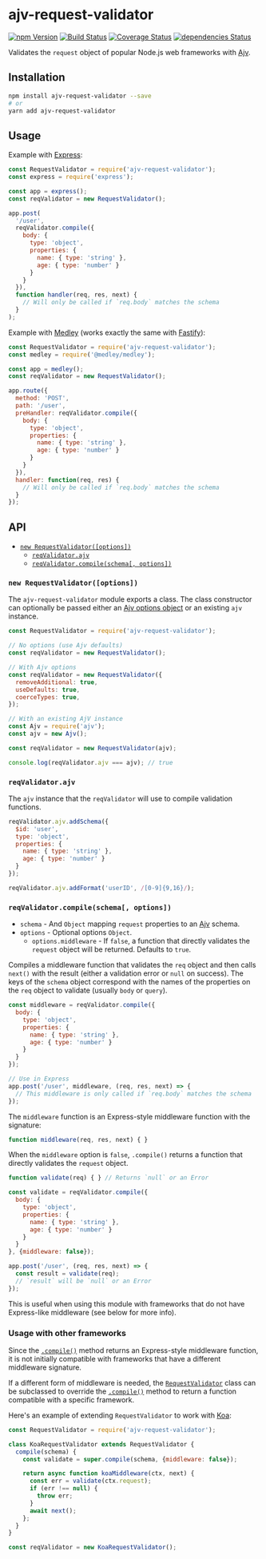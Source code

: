 # ajv-request-validator

[![npm Version](https://img.shields.io/npm/v/ajv-request-validator.svg)](https://www.npmjs.com/package/ajv-request-validator)
[![Build Status](https://travis-ci.org/medleyjs/ajv-request-validator.svg?branch=master)](https://travis-ci.org/medleyjs/ajv-request-validator)
[![Coverage Status](https://coveralls.io/repos/github/medleyjs/ajv-request-validator/badge.svg?branch=master)](https://coveralls.io/github/medleyjs/ajv-request-validator?branch=master)
[![dependencies Status](https://img.shields.io/david/medleyjs/ajv-request-validator.svg)](https://david-dm.org/medleyjs/ajv-request-validator)

Validates the `request` object of popular Node.js web frameworks with [Ajv](https://github.com/epoberezkin/ajv).

## Installation

```sh
npm install ajv-request-validator --save
# or
yarn add ajv-request-validator
```

## Usage

Example with [Express](http://expressjs.com/):

```js
const RequestValidator = require('ajv-request-validator');
const express = require('express');

const app = express();
const reqValidator = new RequestValidator();

app.post(
  '/user',
  reqValidator.compile({
    body: {
      type: 'object',
      properties: {
        name: { type: 'string' },
        age: { type: 'number' }
      }
    }
  }),
  function handler(req, res, next) {
    // Will only be called if `req.body` matches the schema
  }
);
```

Example with [Medley](https://www.npmjs.com/package/@medley/medley)
(works exactly the same with [Fastify](https://www.npmjs.com/package/fastify)):

```js
const RequestValidator = require('ajv-request-validator');
const medley = require('@medley/medley');

const app = medley();
const reqValidator = new RequestValidator();

app.route({
  method: 'POST',
  path: '/user',
  preHandler: reqValidator.compile({
    body: {
      type: 'object',
      properties: {
        name: { type: 'string' },
        age: { type: 'number' }
      }
    }
  }),
  handler: function(req, res) {
    // Will only be called if `req.body` matches the schema
  }
});
```

## API

+ [`new RequestValidator([options])`](#RequestValidator)
  + [`reqValidator.ajv`](#reqvalidatorajv)
  + [`reqValidator.compile(schema[, options])`](#compile)

<a id="RequestValidator"></a>
### `new RequestValidator([options])`

The `ajv-request-validator` module exports a class. The class constructor can optionally
be passed either an [Ajv options object](https://github.com/epoberezkin/ajv#options) or
an existing `ajv` instance.

```js
const RequestValidator = require('ajv-request-validator');

// No options (use Ajv defaults)
const reqValidator = new RequestValidator();

// With Ajv options
const reqValidator = new RequestValidator({
  removeAdditional: true,
  useDefaults: true,
  coerceTypes: true,
});

// With an existing AjV instance
const Ajv = require('ajv');
const ajv = new Ajv();

const reqValidator = new RequestValidator(ajv);

console.log(reqValidator.ajv === ajv); // true
```

### `reqValidator.ajv`

The `ajv` instance that the `reqValidator` will use to compile validation functions.

```js
reqValidator.ajv.addSchema({
  $id: 'user',
  type: 'object',
  properties: {
    name: { type: 'string' },
    age: { type: 'number' }
  }
});

reqValidator.ajv.addFormat('userID', /[0-9]{9,16}/);
```

<a id="compile"></a>
### `reqValidator.compile(schema[, options])`

+ `schema` - And `Object` mapping `request` properties to an [Ajv](https://ajv.js.org/) schema.
+ `options` - Optional options `Object`.
  + `options.middleware` - If `false`, a function that directly validates the `request` object will be returned. Defaults to `true`.

Compiles a middleware function that validates the `req` object and then calls `next()` with the
result (either a validation error or `null` on success). The keys of the `schema` object correspond with
the names of the properties on the `req` object to validate (usually `body` or `query`).

```js
const middleware = reqValidator.compile({
  body: {
    type: 'object',
    properties: {
      name: { type: 'string' },
      age: { type: 'number' }
    }
  }
});

// Use in Express
app.post('/user', middleware, (req, res, next) => {
  // This middleware is only called if `req.body` matches the schema
});
```

The `middleware` function is an Express-style middleware function with the signature:

```js
function middleware(req, res, next) { }
```

When the `middleware` option is `false`, `.compile()` returns a function that directly validates
the `request` object.

```js
function validate(req) { } // Returns `null` or an Error
```

```js
const validate = reqValidator.compile({
  body: {
    type: 'object',
    properties: {
      name: { type: 'string' },
      age: { type: 'number' }
    }
  }
}, {middleware: false});

app.post('/user', (req, res, next) => {
  const result = validate(req);
  // `result` will be `null` or an Error
});
```

This is useful when using this module with frameworks that do not have Express-like middleware
(see below for more info).

### Usage with other frameworks

Since the [`.compile()`](#compile) method returns an Express-style middleware
function, it is not initially compatible with frameworks that have a different
middleware signature.

If a different form of middleware is needed, the [`RequestValidator`](#RequestValidator)
class can be subclassed to override the [`.compile()`](#compile) method to return
a function compatible with a specific framework.

Here's an example of extending `RequestValidator` to work with [Koa](https://koajs.com/):

```js
const RequestValidator = require('ajv-request-validator');

class KoaRequestValidator extends RequestValidator {
  compile(schema) {
    const validate = super.compile(schema, {middleware: false});

    return async function koaMiddleware(ctx, next) {
      const err = validate(ctx.request);
      if (err !== null) {
        throw err;
      }
      await next();
    };
  }
}

const reqValidator = new KoaRequestValidator();
```
